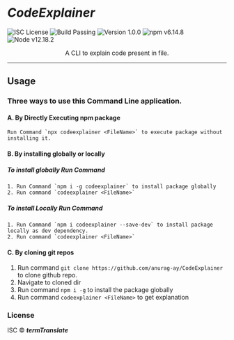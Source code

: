 # _CodeExplainer_

![ISC License](https://img.shields.io/badge/license-ICS-green)
![Build Passing](https://img.shields.io/badge/build-passing-brightgreen)
![Version 1.0.0](https://img.shields.io/badge/version-1.0.0-orange)
![npm v6.14.8](https://img.shields.io/badge/npm-v8.15.0-blue)
![Node v12.18.2](https://img.shields.io/badge/node-v16.17.0-yellow)

<center>
A CLI to explain code present in file.
</center>

---

## Usage

### Three ways to use this **Command Line** application.

#### A. By Directly Executing npm package

```text
Run Command `npx codeexplainer <FileName>` to execute package without installing it.
```

#### B. By installing globally or locally

##### To install globally Run Command

```text
1. Run Command `npm i -g codeexplainer` to install package globally
2. Run command `codeexplainer <FileName>`
```

##### To install Locally Run Command

```text
1. Run Command `npm i codeexplainer --save-dev` to install package locally as dev dependency.
2. Run command `codeexplainer <FileName>`
```

#### C. By cloning git repos

1. Run command `git clone https://github.com/anurag-ay/CodeExplainer` to clone github repo.
2. Navigate to cloned dir
3. Run command `npm i -g` to install the package globally
4. Run command `codeexplainer <FileName>` to get explanation

### License

ISC © **_termTranslate_**
